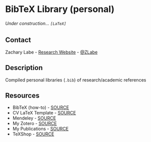 # BibTeX Library (personal)

###### Under construction... ```[LaTeX]```

## Contact
Zachary Labe - [Research Website](https://zacklabe.com/) - [@ZLabe](https://twitter.com/ZLabe)

## Description
Compiled personal libraries (```.bib```) of research/academic references

## Resources
+ BibTeX (how-to) - [SOURCE](http://www.bibtex.org/Using/)
+ CV LaTeX Template - [SOURCE](https://github.com/zmlabe/ZLabe_CV)
+ Mendeley - [SOURCE](https://www.mendeley.com/)
+ My Zotero - [SOURCE](https://www.zotero.org/zmlabe)
+ My Publications - [SOURCE](https://zacklabe.com/publications/)
+ TeXShop - [SOURCE](http://pages.uoregon.edu/koch/texshop/)
